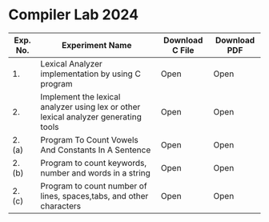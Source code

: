 # Compiler Lab 2024


| Exp. No. | Experiment Name | Download C File | Download PDF |
| --- | --- | --- | --- |
| 1. | Lexical Analyzer implementation by using C program | Open | Open |
|2. | Implement the lexical analyzer using lex or other lexical analyzer generating tools | Open | Open |
| 2. (a) | Program To Count Vowels And Constants In A Sentence | Open | Open |
| 2. (b) | Program to count keywords, number and words in a string | Open | Open |
| 2. (c) | Program to count number of lines, spaces,tabs, and other characters | Open | Open |
